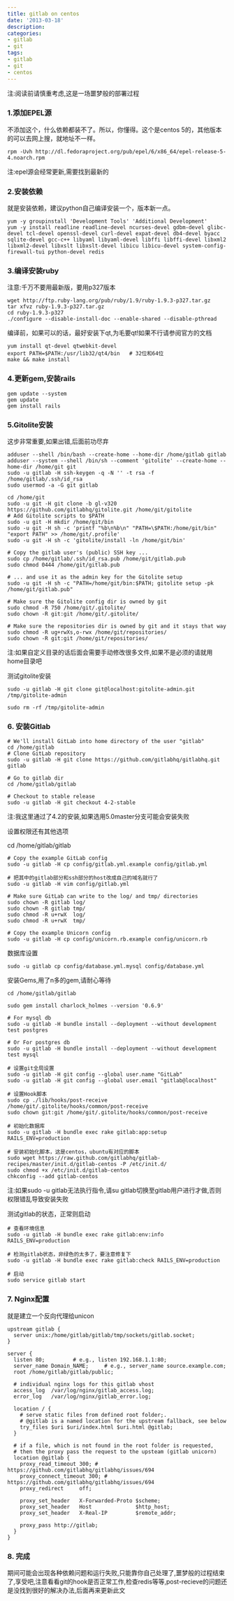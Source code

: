 ```yaml
---
title: gitlab on centos
date: '2013-03-18'
description:
categories:
- gitlab
- git
tags:
- gitlab
- git
- centos
---
```


注:阅读前请慎重考虑,这是一场噩梦般的部署过程

### 1.添加EPEL源
不添加这个，什么依赖都装不了。所以，你懂得。这个是centos 5的，其他版本的可以去网上搜，就地址不一样。

	rpm -Uvh http://dl.fedoraproject.org/pub/epel/6/x86_64/epel-release-5-4.noarch.rpm
	
注:epel源会经常更新,需要找到最新的

### 2.安装依赖

就是安装依赖，建议python自己编译安装一个，版本新一点。

	yum -y groupinstall 'Development Tools' 'Additional Development'
	yum -y install readline readline-devel ncurses-devel gdbm-devel glibc-devel tcl-devel openssl-devel curl-devel expat-devel db4-devel byacc sqlite-devel gcc-c++ libyaml libyaml-devel libffi libffi-devel libxml2 libxml2-devel libxslt libxslt-devel libicu libicu-devel system-config-firewall-tui python-devel redis
	
### 3.编译安装ruby

注意:千万不要用最新版，要用p327版本

	wget http://ftp.ruby-lang.org/pub/ruby/1.9/ruby-1.9.3-p327.tar.gz
	tar xfvz ruby-1.9.3-p327.tar.gz
	cd ruby-1.9.3-p327
	./configure --disable-install-doc --enable-shared --disable-pthread
	
编译前，如果可以的话，最好安装下qt,为毛要qt!如果不行请参阅官方的文档

	yum install qt-devel qtwebkit-devel
	export PATH=$PATH:/usr/lib32/qt4/bin   # 32位和64位
	make && make install
	
### 4.更新gem,安装rails
	gem update --system 
	gem update 
	gem install rails
	
### 5.Gitolite安装
这步非常重要,如果出错,后面前功尽弃

	adduser --shell /bin/bash --create-home --home-dir /home/gitlab gitlab
	adduser --system --shell /bin/sh --comment 'gitolite' --create-home --home-dir /home/git git
	sudo -u gitlab -H ssh-keygen -q -N '' -t rsa -f /home/gitlab/.ssh/id_rsa
	sudo usermod -a -G git gitlab
	
	cd /home/git
	sudo -u git -H git clone -b gl-v320 https://github.com/gitlabhq/gitolite.git /home/git/gitolite
	# Add Gitolite scripts to $PATH
	sudo -u git -H mkdir /home/git/bin
	sudo -u git -H sh -c 'printf "%b\n%b\n" "PATH=\$PATH:/home/git/bin" "export PATH" >> /home/git/.profile'
	sudo -u git -H sh -c 'gitolite/install -ln /home/git/bin'
	 
	# Copy the gitlab user's (public) SSH key ...
	sudo cp /home/gitlab/.ssh/id_rsa.pub /home/git/gitlab.pub
	sudo chmod 0444 /home/git/gitlab.pub
	 
	# ... and use it as the admin key for the Gitolite setup
	sudo -u git -H sh -c "PATH=/home/git/bin:$PATH; gitolite setup -pk /home/git/gitlab.pub"
	 
	# Make sure the Gitolite config dir is owned by git
	sudo chmod -R 750 /home/git/.gitolite/
	sudo chown -R git:git /home/git/.gitolite/
	 
	# Make sure the repositories dir is owned by git and it stays that way
	sudo chmod -R ug+rwXs,o-rwx /home/git/repositories/
	sudo chown -R git:git /home/git/repositories/
	
注:如果自定义目录的话后面会需要手动修改很多文件,如果不是必须的请就用home目录吧

测试gitolite安装

	sudo -u gitlab -H git clone git@localhost:gitolite-admin.git /tmp/gitolite-admin
	 
	sudo rm -rf /tmp/gitolite-admin
	
### 6. 安装Gitlab
	# We'll install GitLab into home directory of the user "gitlab"
	cd /home/gitlab
	# Clone GitLab repository
	sudo -u gitlab -H git clone https://github.com/gitlabhq/gitlabhq.git gitlab
	 
	# Go to gitlab dir 
	cd /home/gitlab/gitlab
	 
	# Checkout to stable release
	sudo -u gitlab -H git checkout 4-2-stable
	
注:我这里通过了4.2的安装,如果选用5.0master分支可能会安装失败

设置权限还有其他选项

cd /home/gitlab/gitlab
 
	# Copy the example GitLab config
	sudo -u gitlab -H cp config/gitlab.yml.example config/gitlab.yml
	 
	# 把其中的gitlab部分和ssh部分的host改成自己的域名就行了
	sudo -u gitlab -H vim config/gitlab.yml
	 
	# Make sure GitLab can write to the log/ and tmp/ directories
	sudo chown -R gitlab log/
	sudo chown -R gitlab tmp/
	sudo chmod -R u+rwX  log/
	sudo chmod -R u+rwX  tmp/
	 
	# Copy the example Unicorn config
	sudo -u gitlab -H cp config/unicorn.rb.example config/unicorn.rb
	
数据库设置

	sudo -u gitlab cp config/database.yml.mysql config/database.yml
	
安装Gems,用了n多的gem,请耐心等待

	cd /home/gitlab/gitlab
	 
	sudo gem install charlock_holmes --version '0.6.9'
	 
	# For mysql db
	sudo -u gitlab -H bundle install --deployment --without development test postgres
	 
	# Or For postgres db
	sudo -u gitlab -H bundle install --deployment --without development test mysql
	
	# 设置git全局设置
	sudo -u gitlab -H git config --global user.name "GitLab"
	sudo -u gitlab -H git config --global user.email "gitlab@localhost"
	 
	# 设置Hook脚本
	sudo cp ./lib/hooks/post-receive /home/git/.gitolite/hooks/common/post-receive
	sudo chown git:git /home/git/.gitolite/hooks/common/post-receive
	 
	# 初始化数据库
	sudo -u gitlab -H bundle exec rake gitlab:app:setup RAILS_ENV=production
	 
	# 安装初始化脚本，这是centos，ubuntu有对应的脚本
	sudo wget https://raw.github.com/gitlabhq/gitlab-recipes/master/init.d/gitlab-centos -P /etc/init.d/
	sudo chmod +x /etc/init.d/gitlab-centos
	chkconfig --add gitlab-centos
	
注:如果sudo -u gitlab无法执行指令,请su gitlab切换至gitlab用户进行才做,否则权限错乱导致安装失败

测试gitlab的状态，正常则启动

	# 查看环境信息
	sudo -u gitlab -H bundle exec rake gitlab:env:info RAILS_ENV=production
	 
	# 检测gitlab状态，非绿色的太多了，要注意修复下
	sudo -u gitlab -H bundle exec rake gitlab:check RAILS_ENV=production
	 
	# 启动
	sudo service gitlab start
	
### 7. Nginx配置

就是建立一个反向代理给unicon

	upstream gitlab {
	  server unix:/home/gitlab/gitlab/tmp/sockets/gitlab.socket;
	}
	 
	server {
	  listen 80;         # e.g., listen 192.168.1.1:80;
	  server_name Domain_NAME;     # e.g., server_name source.example.com;
	  root /home/gitlab/gitlab/public;
	 
	  # individual nginx logs for this gitlab vhost
	  access_log  /var/log/nginx/gitlab_access.log;
	  error_log   /var/log/nginx/gitlab_error.log;
	 
	  location / {
	    # serve static files from defined root folder;.
	    # @gitlab is a named location for the upstream fallback, see below
	    try_files $uri $uri/index.html $uri.html @gitlab;
	  }
	 
	  # if a file, which is not found in the root folder is requested,
	  # then the proxy pass the request to the upsteam (gitlab unicorn)
	  location @gitlab {
	    proxy_read_timeout 300; # https://github.com/gitlabhq/gitlabhq/issues/694
	    proxy_connect_timeout 300; # https://github.com/gitlabhq/gitlabhq/issues/694
	    proxy_redirect     off;
	 
	    proxy_set_header   X-Forwarded-Proto $scheme;
	    proxy_set_header   Host              $http_host;
	    proxy_set_header   X-Real-IP         $remote_addr;
	 
	    proxy_pass http://gitlab;
	  }
	}
	
### 8. 完成
期间可能会出现各种依赖问题和运行失败,只能靠你自己处理了,噩梦般的过程结束了,享受吧,注意看看git的hook是否正常工作,检查redis等等,post-recieve的问题还是没找到很好的解决办法,后面再来更新此文